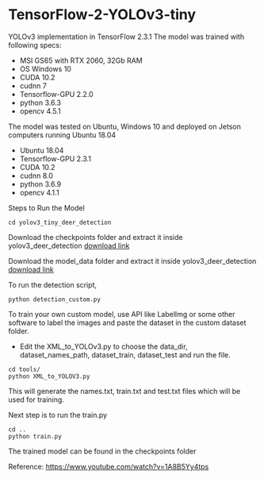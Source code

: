 # TensorFlow-2-YOLOv3-tiny

YOLOv3 implementation in TensorFlow 2.3.1
The model was trained with following specs:
- MSI GS65 with RTX 2060, 32Gb RAM
- OS Windows 10
- CUDA 10.2
- cudnn 7
- Tensorflow-GPU 2.2.0
- python 3.6.3
- opencv 4.5.1

The model was tested on Ubuntu, Windows 10 and deployed on Jetson computers running Ubuntu 18.04

- Ubuntu 18.04
- Tensorflow-GPU 2.3.1
- CUDA 10.2
- cudnn 8.0
- python 3.6.9
- opencv 4.1.1


Steps to Run the Model
```
cd yolov3_tiny_deer_detection
```

Download the checkpoints folder and extract it inside yolov3_deer_detection
[download link](https://drive.google.com/drive/folders/1AXikSnNwho7H-Wgak03yy1sDJo5WPYT1?usp=sharing)

Download the model_data folder and extract it inside yolov3_deer_detection
[download link](https://drive.google.com/drive/folders/1vimIAGmWb5k-sQ1wG9HEMgAugBD9Zim9?usp=sharing)


To run the detection script,
```
python detection_custom.py
```

To train your own custom model, use API like LabelImg or some other software to label the images and paste the dataset in the custom dataset folder.
- Edit the XML_to_YOLOv3.py to choose the data_dir, dataset_names_path, dataset_train, dataset_test and run the file.

```
cd tools/
python XML_to_YOLOV3.py
```
This will generate the names.txt, train.txt and test.txt files which will be used for training.

Next step is to run the train.py

```
cd ..
python train.py
```

The trained model can be found in the checkpoints folder

Reference: https://www.youtube.com/watch?v=1A8B5Yy4tps



